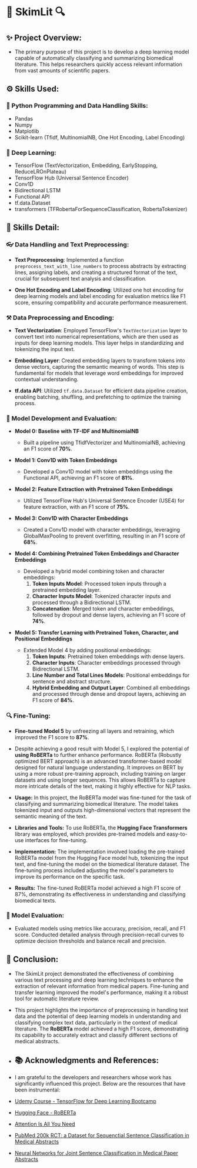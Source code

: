# 📄 SkimLit 🔍

## ✨ Project Overview:
* The primary purpose of this project is to develop a deep learning model capable of automatically classifying and summarizing biomedical literature. This helps researchers quickly access relevant information from vast amounts of scientific papers. 

## ⚙️ Skills Used:
### 🐍 Python Programming and Data Handling Skills:
* Pandas
* Numpy
* Matplotlib
* Scikit-learn (Tfidf, MultinomialNB, One Hot Encoding, Label Encoding)


### 🧠 Deep Learning:
* TensorFlow (TextVectorization, Embedding, EarlyStopping, ReduceLROnPlateau)
* TensorFlow Hub (Universal Sentence Encoder)
* Conv1D
* Bidirectional LSTM
* Functional API
* tf.data.Dataset
* transformers (TFRobertaForSequenceClassification, RobertaTokenizer)

## 🤖 Skills Detail:
### 👓 Data Handling and Text Preprocessing:
* **Text Preprocessing**: Implemented a function `preprocess_text_with_line_numbers` to process abstracts by extracting lines, assigning labels, and creating a structured format of the text, crucial for subsequent text analysis and classification.

* **One Hot Encoding and Label Encoding**: Utilized one hot encoding for deep learning models and label encoding for evaluation metrics like F1 score, ensuring compatibility and accurate performance measurement.

### ⚒️ Data Preprocessing and Encoding:
* **Text Vectorization**: Employed TensorFlow's `TextVectorization` layer to convert text into numerical representations, which are then used as inputs for deep learning models. This layer helps in standardizing and tokenizing the input text.

* **Embedding Layer**: Created embedding layers to transform tokens into dense vectors, capturing the semantic meaning of words. This step is fundamental for models that leverage word embeddings for improved contextual understanding.

* **tf.data API**: Utilized `tf.data.Dataset` for efficient data pipeline creation, enabling batching, shuffling, and prefetching to optimize the training process.

### 🧬 Model Development and Evaluation:
* **Model 0: Baseline with TF-IDF and MultinomialNB**
  * Built a pipeline using TfidfVectorizer and MultinomialNB, achieving an F1 score of **70%**.

* **Model 1: Conv1D with Token Embeddings**
  * Developed a Conv1D model with token embeddings using the Functional API, achieving an F1 score of **81%**.

* **Model 2: Feature Extraction with Pretrained Token Embeddings**
  * Utilized TensorFlow Hub's Universal Sentence Encoder (USE4) for feature extraction, with an F1 score of **75%**.

* **Model 3: Conv1D with Character Embeddings**
  * Created a Conv1D model with character embeddings, leveraging GlobalMaxPooling to prevent overfitting, resulting in an F1 score of **68%**.

* **Model 4: Combining Pretrained Token Embeddings and Character Embeddings**
  * Developed a hybrid model combining token and character embeddings:
    1. **Token Inputs Model**: Processed token inputs through a pretrained embedding layer.
    2. **Character Inputs Model**: Tokenized character inputs and processed through a Bidirectional LSTM.
    3. **Concatenation**: Merged token and character embeddings, followed by dropout and dense layers, achieving an F1 score of **74%**.

* **Model 5: Transfer Learning with Pretrained Token, Character, and Positional Embeddings**
  * Extended Model 4 by adding positional embeddings:
    1. **Token Inputs**: Pretrained token embeddings with dense layers.
    2. **Character Inputs**: Character embeddings processed through Bidirectional LSTM.
    3. **Line Number and Total Lines Models**: Positional embeddings for sentence and abstract structure.
    4. **Hybrid Embedding and Output Layer**: Combined all embeddings and processed through dense and dropout layers, achieving an F1 score of **84%**.

### 🔍 Fine-Tuning:
* **Fine-tuned Model 5** by unfreezing all layers and retraining, which improved the F1 score to **87%**.

* Despite achieving a good result with Model 5, I explored the potential of **using RoBERTa** to further enhance performance. RoBERTa (Robustly optimized BERT approach) is an advanced transformer-based model designed for natural language understanding. It improves on BERT by using a more robust pre-training approach, including training on larger datasets and using longer sequences. This allows RoBERTa to capture more intricate details of the text, making it highly effective for NLP tasks.

* **Usage:** In this project, the RoBERTa model was fine-tuned for the task of classifying and summarizing biomedical literature. The model takes tokenized input and outputs high-dimensional vectors that represent the semantic meaning of the text.

* **Libraries and Tools:** To use RoBERTa, the **Hugging Face Transformers** library was employed, which provides pre-trained models and easy-to-use interfaces for fine-tuning.

* **Implementation:** The implementation involved loading the pre-trained RoBERTa model from the Hugging Face model hub, tokenizing the input text, and fine-tuning the model on the biomedical literature dataset. The fine-tuning process included adjusting the model's parameters to improve its performance on the specific task.

* **Results:** The fine-tuned RoBERTa model achieved a high F1 score of 87%, demonstrating its effectiveness in understanding and classifying biomedical texts.

### 🧭 Model Evaluation:
* Evaluated models using metrics like accuracy, precision, recall, and F1 score. Conducted detailed analysis through precision-recall curves to optimize decision thresholds and balance recall and precision.

## 🎯 Conclusion:
* The SkimLit project demonstrated the effectiveness of combining various text processing and deep learning techniques to enhance the extraction of relevant information from medical papers. Fine-tuning and transfer learning improved the model's performance, making it a robust tool for automatic literature review.

* This project highlights the importance of preprocessing in handling text data and the potential of deep learning models in understanding and classifying complex text data, particularly in the context of medical literature. The **RoBERTa** model achieved a high F1 score, demonstrating its capability to accurately extract and classify different sections of medical abstracts.

* ## 📚 Acknowledgments and References:
* I am grateful to the developers and researchers whose work has significantly influenced this project. Below are the resources that have been instrumental:

* [Udemy Course - TensorFlow for Deep Learning Bootcamp](https://www.udemy.com/course/tensorflow-developer-certificate-machine-learning-zero-to-mastery/?couponCode=KEEPLEARNING)

* [Hugging Face - RoBERTa](https://huggingface.co/docs/transformers/model_doc/roberta)

* [Attention Is All You Need](https://arxiv.org/pdf/1706.03762)

* [PubMed 200k RCT: a Dataset for Sequenctial Sentence Classification in Medical Abstracts](https://arxiv.org/pdf/1710.06071)

* [Neural Networks for Joint Sentence Classification in Medical Paper Abstracts](https://arxiv.org/pdf/1612.05251)
